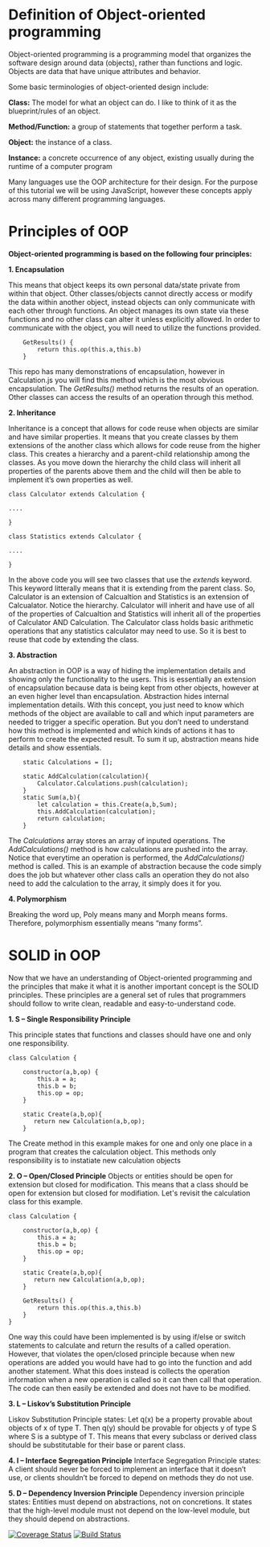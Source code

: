 # Definition of Object-oriented programming

Object-oriented programming is a programming model that organizes the software design around data (objects), rather than functions and logic. Objects are data that have unique attributes and behavior.

Some basic terminologies of object-oriented design include:

**Class:** The model for what an object can do. I like to think of it as the blueprint/rules of an object.

**Method/Function:** a group of statements that together perform a task.

**Object:** the instance of a class.

**Instance:** a concrete occurrence of any object, existing usually during the runtime of a computer program

Many languages use the OOP architecture for their design. For the purpose of this tutorial we will be using JavaScript, however these concepts apply across many different programming languages.

# Principles of OOP

**Object-oriented programming is based on the following four principles:**

**1. Encapsulation**

This means that object keeps its own personal data/state private from within that object. Other classes/objects cannot directly access or modify the data within another object, instead objects can only communicate with each other through functions. An object manages its own state via these functions and no other class can alter it unless explicitly allowed. In order to communicate with the object, you will need to utilize the functions provided.

````
    GetResults() {
        return this.op(this.a,this.b)
    }

````

This repo has many demonstrations of encapsulation, however in Calculation.js you will find this method which is the most obvious encapsulation. The *GetResults()* method returns the results of an operation. Other classes can access the results of an operation through this method.

 

**2. Inheritance**

Inheritance is a concept that allows for code reuse when objects are similar and have similar properties. It means that you create classes by them extensions of the another class which allows for code reuse from the higher class. This creates a hierarchy and a parent-child relationship among the classes. As you move down the hierarchy the child class will inherit all properties of the parents above them and the child will then be able to implement it’s own properties as well. 

````
class Calculator extends Calculation {

....

}

class Statistics extends Calculator {

....

}

````

In the above code you will see two classes that use the *extends* keyword. This keyword litterally means that it is extending from the parent class. So, Calculator is an extension of Calcualtion and Statistics is an extension of Calcualator. Notice the hierarchy. Calculator will inherit and have use of all of the properties of Calcualtion and Statistics will inherit all of the properties of Calculator AND Calculation. The Calculator class holds basic arithmetic operations that any statistics calculator may need to use. So it is best to reuse that code by extending the class.


**3. Abstraction**

An abstraction in OOP is a way of hiding the implementation details and showing only the functionality to the users. This is essentially an extension of encapsulation because data is being kept from other objects, however at an even higher level than encapsulation. Abstraction hides internal implementation details. With this concept, you just need to know which methods of the object are available to call and which input parameters are needed to trigger a specific operation. But you don’t need to understand how this method is implemented and which kinds of actions it has to perform to create the expected result. To sum it up, abstraction means hide details and show essentials.

````
    static Calculations = [];

    static AddCalculation(calculation){
        Calculator.Calculations.push(calculation);
    }
    static Sum(a,b){
        let calculation = this.Create(a,b,Sum);
        this.AddCalculation(calculation);
        return calculation;
    }

````

The *Calculations* array stores an array of inputed operations. The *AddCalculations()* method is how calculations are pushed into the array. Notice that everytime an operation is performed, the *AddCalculations()* method is called. This is an example of abstraction because the code simply does the job but whatever other class calls an operation they do not also need to add the calculation to the array, it simply does it for you. 

**4. Polymorphism**

Breaking the word up, Poly means many and Morph means forms. Therefore, polymorphism essentially means “many forms”.


# SOLID in OOP

Now that we have an understanding of Object-oriented programming and the principles that make it what it is another important concept is the SOLID principles. These principles are a general set of rules that programmers should follow to write clean, readable and easy-to-understand code. 


**1. S – Single Responsibility Principle**

This principle states that functions and classes should have one and only one responsibility. 
````
class Calculation {

    constructor(a,b,op) {
        this.a = a;
        this.b = b;
        this.op = op;
    }

    static Create(a,b,op){
       return new Calculation(a,b,op);
    }
````

The Create method in this example makes for one and only one place in a program that creates the calculation object. This methods only responsibility is to instatiate new calculation objects

**2. O – Open/Closed Principle**
Objects or entities should be open for extension but closed for modification.
This means that a class should be open for extension but closed for modifiation.
Let's revisit the calculation class for this example.

````
class Calculation {

    constructor(a,b,op) {
        this.a = a;
        this.b = b;
        this.op = op;
    }

    static Create(a,b,op){
       return new Calculation(a,b,op);
    }

    GetResults() {
        return this.op(this.a,this.b)
    }
}
````

One way this could have been implemented is by using if/else or switch statements to calculate and return the results of a called operation. However, that violates the open/closed principle because when new operations are added you would have had to go into the function and add another statement. What this does instead is collects the operation information when a new operation is called so it can then call that operation. The code can then easily be extended and does not have to be modified.

**3. L – Liskov’s Substitution Principle**

Liskov Substitution Principle states:
Let q(x) be a property provable about objects of x of type T. Then q(y) should be provable for objects y of type S where S is a subtype of T.
This means that every subclass or derived class should be substitutable for their base or parent class.

**4. I – Interface Segregation Principle**
Interface Segregation Principle states: A client should never be forced to implement an interface that it doesn’t use, or clients shouldn’t be forced to depend on methods they do not use.

**5. D – Dependency Inversion Principle** 
Dependency inversion principle states:
Entities must depend on abstractions, not on concretions. It states that the high-level module must not depend on the low-level module, but they should depend on abstractions.


[![Coverage Status](https://coveralls.io/repos/github/tas56/is219calculator/badge.svg?branch=master)](https://coveralls.io/github/tas56/is219calculator?branch=master)
[![Build Status](https://travis-ci.org/tas56/is219calculator.svg?branch=master)](https://travis-ci.org/tas56/is219calculator)

